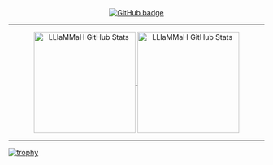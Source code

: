 <div align="center">
  <a href="https://github.com/alenjojo?tab=followers">
    <img src="https://img.shields.io/github/followers/LLIaMMaH?label=Followers&logo=GitHub&style=for-the-badge" alt="GitHub badge" />
  </a>
</div>


---


<div align="center">
  <a href="https://github.com/anuraghazra/github-readme-stats">
    <img height=200 align="center" src="https://github-readme-stats.vercel.app/api?username=LLIaMMaH&theme=shades-of-purple" alt="LLIaMMaH GitHub Stats" />
  </a>
  <a href="https://github.com/anuraghazra/convoychat">
    <img height=200 align="center" src="https://github-readme-stats.vercel.app/api/top-langs?username=LLIaMMaH&theme=shades-of-purple&layout=compact&langs_count=8&card_width=320" alt="LLIaMMaH GitHub Stats" />
  </a>
</div>


---


[![trophy](https://github-profile-trophy.vercel.app/?username=LLIaMMaH)](https://github.com/ryo-ma/github-profile-trophy)
